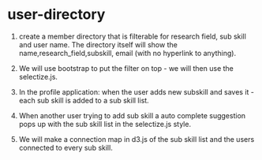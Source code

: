 # user-directory
  1. create a member directory that is filterable for research field, sub skill and user name. The directory itself will show the name,research_field,subskill, email (with no hyperlink to anything).
  
  2.  We will use bootstrap to put the filter on top - we will then use the selectize.js.

  3. In the profile application: when the user adds new subskill and saves it - each sub skill is added to a sub skill list.
  
  4. When another user trying to add sub skill a auto complete suggestion pops up with the sub skill list  in the selectize.js style.

  5. We will make a connection map in d3.js of the sub skill list and the users connected to every sub skill.
